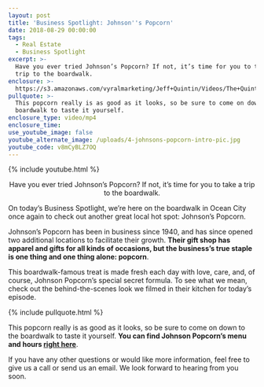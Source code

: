 ```yaml
---
layout: post
title: 'Business Spotlight: Johnson''s Popcorn'
date: 2018-08-29 00:00:00
tags:
  - Real Estate
  - Business Spotlight
excerpt: >-
  Have you ever tried Johnson’s Popcorn? If not, it’s time for you to take a
  trip to the boardwalk.
enclosure: >-
  https://s3.amazonaws.com/vyralmarketing/Jeff+Quintin/Videos/The+Quintin+Group+-+Business+Spotlight-+Johnson%2527s+Popcorn.mp4
pullquote: >-
  This popcorn really is as good as it looks, so be sure to come on down to the
  boardwalk to taste it yourself.
enclosure_type: video/mp4
enclosure_time:
use_youtube_image: false
youtube_alternate_image: /uploads/4-johnsons-popcorn-intro-pic.jpg
youtube_code: v8mCyBLZ7OQ
---
```


{% include youtube.html %}

<center>Have you ever tried Johnson’s Popcorn? If not, it’s time for you to take a trip to the boardwalk.</center>

On today’s Business Spotlight, we’re here on the boardwalk in Ocean City once again to check out another great local hot spot: Johnson’s Popcorn.

Johnson’s Popcorn has been in business since 1940, and has since opened two additional locations to facilitate their growth. **Their gift shop has apparel and gifts for all kinds of occasions, but the business’s true staple is one thing and one thing alone: popcorn**.

This boardwalk-famous treat is made fresh each day with love, care, and, of course, Johnson Popcorn’s special secret formula. To see what we mean, check out the behind-the-scenes look we filmed in their kitchen for today’s episode.

{% include pullquote.html %}

This popcorn really is as good as it looks, so be sure to come on down to the boardwalk to taste it yourself. **You can find Johnson Popcorn’s menu and hours [right here](http://www.johnsonspopcorn.com/)**.

If you have any other questions or would like more information, feel free to give us a call or send us an email. We look forward to hearing from you soon.